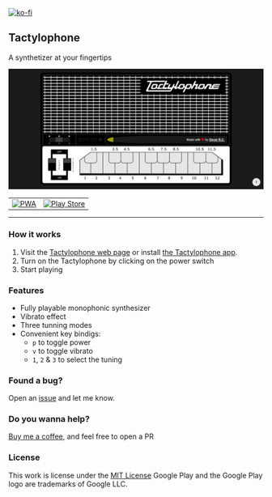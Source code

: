 [![ko-fi](https://ko-fi.com/img/githubbutton_sm.svg)](https://ko-fi.com/Y8Y43D7I3)

## Tactylophone

A synthetizer at your fingertips

![Tactylophone](https://github.com/oscarrc/tactylophone/blob/master/www/img/screenshot.png?raw=true "Tactylophone")

<table>
  <tr>
    <td align="center">
      <a href="https://tactylophone.oscarrc.me" target="_BLANK">
      <img width="175" src="https://user-images.githubusercontent.com/3104648/28969264-d14f6178-791b-11e7-9399-e7820d6aaa39.png" alt="PWA"></a>
    </td>
    <td align="center">
       <a href="https://play.google.com/store/apps/details?id=me.oscarrc.tactylophone.twa" target="_BLANK"><img width="200" src="https://play.google.com/intl/en_us/badges/static/images/badges/en_badge_web_generic.png" alt="Play Store"/></a>
    </td>
  </tr>
</table>

---

### How it works

1. Visit the [Tactylophone web page](https://tactylophone.oscarrc.me) or install [the Tactylophone app](https://play.google.com/store/apps/details?id=me.oscarrc.tactylophone.twa).
2. Turn on the Tactylophone by clicking on the power switch
3. Start playing

### Features

* Fully playable monophonic synthesizer
* Vibrato effect
* Three tunning modes
* Convenient key bindigs:
  * `p` to toggle power
  * `v` to toggle vibrato
  * `1`, `2` & `3` to select the tuning

### Found a bug?

Open an [issue](https://github.com/oscarrc/tactylophone/issues) and let me know.

### Do you wanna help?

[Buy me a coffee](https://ko-fi.com/Y8Y43D7I3), and feel free to open a PR

### License

This work is license under the [MIT License](https://github.com/oscarrc/tactylophone/blob/master/LICENSE)
Google Play and the Google Play logo are trademarks of Google LLC.